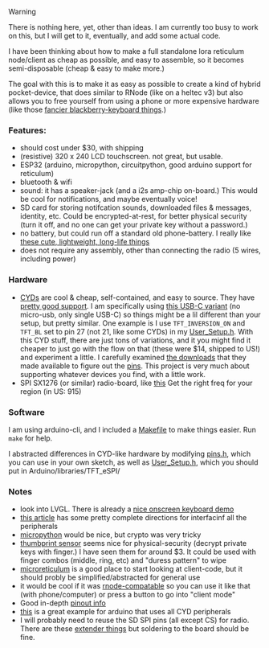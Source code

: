 > [!WARNING]
> There is nothing here, yet, other than ideas. I am currently too busy to work on this, but I will get to it, eventually, and add some actual code.

I have been thinking about how to make a full standalone lora reticulum node/client as cheap as possible, and easy to assemble, so it becomes semi-disposable (cheap & easy to make more.)

The goal with this is to make it as easy as possible to create a kind of hybrid pocket-device, that does similar to RNode (like on a heltec v3) but also allows you to free yourself from using a phone or more expensive hardware (like those [fancier blackberry-keyboard things](https://lilygo.cc/products/t-deck?srsltid=AfmBOooNlbN6kFLsLGA_LThQp4CTwV2MoVRcYSb0au0VrHBD6YNL0vFe).)

### Features:

- should cost under $30, with shipping
- (resistive) 320 x 240 LCD touchscreen. not great, but usable.
- ESP32 (arduino, micropython, circuitpython, good arduino support for reticulum)
- bluetooth & wifi
- sound: it has a speaker-jack (and a i2s amp-chip on-board.) This would be cool for notifications, and maybe eventually voice!
- SD card for storing notifcation sounds, downloaded files & messages, identity, etc. Could be encrypted-at-rest, for better physical security (turn it off, and no one can get your private key without a password.)
- no battery, but could run off a standard old phone-battery. I really like [these cute, lightweight, long-life things](https://www.amazon.com/DCHK-20000mAh-Charging-Portable-Motorola/dp/B0DPWVYMN5)
- does not require any assembly, other than connecting the radio (5 wires, including power)

### Hardware

- [CYDs](https://www.aliexpress.us/item/3256808128499162.html) are cool & cheap, self-contained, and easy to source. They have [pretty good support](https://github.com/witnessmenow/ESP32-Cheap-Yellow-Display). I am specifically using [this USB-C variant](https://www.tztstore.com/goods/show-7983.html) (no micro-usb, only single USB-C) so things might be a lil different than your setup, but pretty similar. One example is I use `TFT_INVERSION_ON` and `TFT_BL` set to pin 27 (not 21, like some CYDs) in my [User_Setup.h](User_setup.h). With this CYD stuff, there are just tons of variations, and it you might find it cheaper to just go with the flow on that (these were $14, shipped to US!) and experiment a little. I carefully examined [the downloads](https://www.tztstore.com/goods/show-7983.html) that they made available to figure out the [pins](pins.h). This project is very much about supporting whatever devices you find, with a little work.
- SPI SX1276 (or similar) radio-board, like [this](https://www.aliexpress.us/item/3256805989899200.html) Get the right freq for your region (in US: 915)

### Software

I am using arduino-cli, and I included a [Makefile](Makefile) to make things easier. Run `make` for help.

I abstracted differences in CYD-like hardware by modifying [pins.h](pins.h), which you can use in your own sketch, as well as [User_Setup.h](User_setup.h), which you should put in Arduino/libraries/TFT_eSPI/

### Notes

- look into LVGL. There is already a [nice onscreen keyboard demo](https://docs.lvgl.io/8.3/widgets/extra/keyboard.html#keyboard-with-text-area)
- [this article](https://randomnerdtutorials.com/cheap-yellow-display-esp32-2432s028r/) has some pretty complete directions for interfacinf all the peripherals
- [micropython](https://randomnerdtutorials.com/micropython-cheap-yellow-display-board-cyd-esp32-2432s028r/) would be nice, but crypto was very tricky
- [thumbprint sensor](https://www.aliexpress.us/item/3256808453331144.html) seems nice for physical-security (decrypt private keys with finger.) I have seen them for around $3. It could be used with finger combos (middle, ring, etc) and "duress pattern" to wipe
- [microreticulum](https://github.com/attermann/microReticulum) is a good place to start looking at client-code, but it should probly be simplified/abstracted for general use
- it would be cool if it was [rnode-compatable](https://unsigned.io/rnode_firmware/) so you can use it like that (with phone/computer) or press a button to go into "client mode"
- Good in-depth [pinout info](https://randomnerdtutorials.com/esp32-cheap-yellow-display-cyd-pinout-esp32-2432s028r/)
- [this](https://github.com/SzymonPriv/CydExample) is a great example for arduino that uses all CYD peripherals
- I will probably need to reuse the SD SPI pins (all except CS) for radio. There are these [extender things](https://www.sparkfun.com/sparkfun-microsd-sniffer.html) but soldering to the board should be fine.
